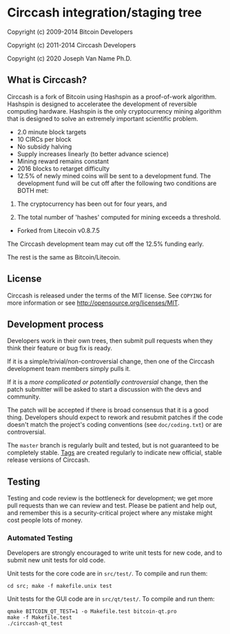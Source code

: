 Circcash integration/staging tree
================================


Copyright (c) 2009-2014 Bitcoin Developers

Copyright (c) 2011-2014 Circcash Developers

Copyright (c) 2020 Joseph Van Name Ph.D.

What is Circcash?
----------------

Circcash is a fork of Bitcoin using Hashspin as a proof-of-work algorithm. Hashspin is designed to acceleratee the development of reversible computing hardware. Hashspin is the only cryptocurrency mining algorithm that is designed to solve an extremely important scientific problem.
 - 2.0 minute block targets
 - 10 CIRCs per block
 - No subsidy halving
 - Supply increases linearly (to better advance science)
 - Mining reward remains constant
 - 2016 blocks to retarget difficulty
 - 12.5% of newly mined coins will be sent to a development fund. The development fund will be cut off after the following two conditions are BOTH met:

 1. The cryptocurrency has been out for four years, and
 
 2. The total number of 'hashes' computed for mining exceeds a threshold.

 - Forked from Litecoin v0.8.7.5

The Circcash development team may cut off the 12.5% funding early.

The rest is the same as Bitcoin/Litecoin.

License
-------

Circcash is released under the terms of the MIT license. See `COPYING` for more
information or see http://opensource.org/licenses/MIT.

Development process
-------------------

Developers work in their own trees, then submit pull requests when they think
their feature or bug fix is ready.

If it is a simple/trivial/non-controversial change, then one of the Circcash
development team members simply pulls it.

If it is a *more complicated or potentially controversial* change, then the patch
submitter will be asked to start a discussion with the devs and community.

The patch will be accepted if there is broad consensus that it is a good thing.
Developers should expect to rework and resubmit patches if the code doesn't
match the project's coding conventions (see `doc/coding.txt`) or are
controversial.

The `master` branch is regularly built and tested, but is not guaranteed to be
completely stable. [Tags](https://github.com/circcash-project/circcash/tags) are created
regularly to indicate new official, stable release versions of Circcash.

Testing
-------

Testing and code review is the bottleneck for development; we get more pull
requests than we can review and test. Please be patient and help out, and
remember this is a security-critical project where any mistake might cost people
lots of money.

### Automated Testing

Developers are strongly encouraged to write unit tests for new code, and to
submit new unit tests for old code.

Unit tests for the core code are in `src/test/`. To compile and run them:

    cd src; make -f makefile.unix test

Unit tests for the GUI code are in `src/qt/test/`. To compile and run them:

    qmake BITCOIN_QT_TEST=1 -o Makefile.test bitcoin-qt.pro
    make -f Makefile.test
    ./circcash-qt_test

